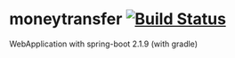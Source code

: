 # moneytransfer   [![Build Status](https://travis-ci.org/lorenzosax/moneytransfer.svg?branch=master)](https://travis-ci.org/lorenzosax/moneytransfer)
WebApplication with spring-boot 2.1.9 (with gradle)
